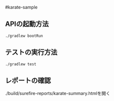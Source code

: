 #karate-sample
## APIの起動方法
```shell script
./gradlew bootRun
```

## テストの実行方法
```shell script
./gradlew test
```

## レポートの確認
./build/surefire-reports/karate-summary.htmlを開く